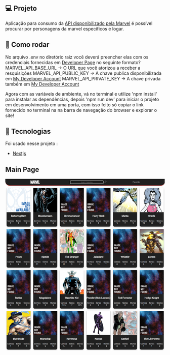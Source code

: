 ## 💻 Projeto

Aplicação para consumo da [API disponibilizado pela Marvel](https://developer.marvel.com/) é possível procurar por personagens da marvel específicos e logar.

## 📀 Como rodar

No arquivo .env no diretório raiz você deverá preencher elas com os credenciais fornecidas em [Developer Page](https://developer.marvel.com/account) no seguinte formato?
MARVEL_API_BASE_URL -> O URL que você atorizou a receber a resquisições
MARVEL_API_PUBLIC_KEY -> A chave publica disponibilizada em [My Developer Account](https://developer.marvel.com/account)
MARVEL_API_PRIVATE_KEY -> A chave privada também em [My Developer Account](https://developer.marvel.com/account)

Agora com as variáveis de ambiente, vá no terminal e utilize 'npm install' para instalar as dependências, depois 'npm run dev' para iniciar o projeto em desenvolvimento em uma porta, com isso feito só copiar o link fornecido no terminal na na barra de navegação do browser e explorar o site!

## 🔧 Tecnologias

Foi usado nesse projeto :

- [Nextjs](https://nextjs.org/)

## Main Page

<p>
  <img src=".github/img/mainpage.png">
</p>